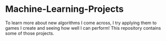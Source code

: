 # Machine-Learning-Projects

To learn more about new algorithms I come across, I try applying them to games I create and seeing how well I can perform! This repository contains some of those projects.
